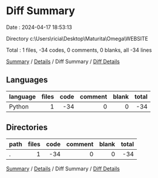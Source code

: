 # Diff Summary

Date : 2024-04-17 18:53:13

Directory c:\\Users\\ricia\\Desktop\\Maturita\\Omega\\WEBSITE

Total : 1 files,  -34 codes, 0 comments, 0 blanks, all -34 lines

[Summary](results.md) / [Details](details.md) / Diff Summary / [Diff Details](diff-details.md)

## Languages
| language | files | code | comment | blank | total |
| :--- | ---: | ---: | ---: | ---: | ---: |
| Python | 1 | -34 | 0 | 0 | -34 |

## Directories
| path | files | code | comment | blank | total |
| :--- | ---: | ---: | ---: | ---: | ---: |
| . | 1 | -34 | 0 | 0 | -34 |

[Summary](results.md) / [Details](details.md) / Diff Summary / [Diff Details](diff-details.md)